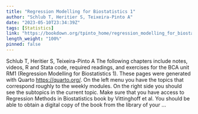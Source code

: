 ```yaml
---
title: "Regression Modelling for Biostatistics 1"
author: "Schlub T, Heritier S, Teixeira-Pinto A"
date: "2023-05-10T23:34:39Z"
tags: [Statistics]
link: "https://bookdown.org/tpinto_home/regression_modelling_for_biostatistics_1/"
length_weight: "100%"
pinned: false
---
```


Schlub T, Heritier S, Teixeira-Pinto A The following chapters include notes, videos, R and Stata code, required readings, and exercises for the BCA unit RM1 (Regression Modelling for Biostatistics 1). These pages were generated with Quarto https://quarto.org/. On the left menu you have the topics that correspond roughly to the weekly modules. On the right side you should see the subtopics in the current topic. Make sure that you have access to Regression Methods in Biostatistics book by Vittinghoff et al. You should be able to obtain a digital copy of the book from the library of your ...
